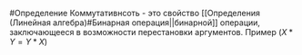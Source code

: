 #Определение
Коммутативнсоть - это свойство [[Определения (Линейная алгебра)#Бинарная операция||бинарной]] операции, заключающееся в возможности перестановки аргументов.
Пример ($X*Y = Y*X$)

